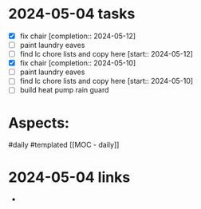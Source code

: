 
# 2024-05-04 tasks

- [x] fix chair  [completion:: 2024-05-12]
- [ ] paint laundry eaves
- [ ] find lc chore lists and copy here  [start:: 2024-05-12]
- [x] fix chair  [completion:: 2024-05-10]
- [ ] paint laundry eaves
- [ ] find lc chore lists and copy here  [start:: 2024-05-10]
- [ ] build heat pump rain guard

# Aspects:
#daily #templated
[[MOC - daily]]

# 2024-05-04 links
- 


